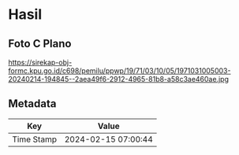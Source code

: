 # Hasil

## Foto C Plano

https://sirekap-obj-formc.kpu.go.id/c698/pemilu/ppwp/19/71/03/10/05/1971031005003-20240214-194845--2aea49f6-2912-4965-81b8-a58c3ae460ae.jpg


## Metadata

| Key        | Value               |
| ---------- | ------------------- |
| Time Stamp | 2024-02-15 07:00:44 |



